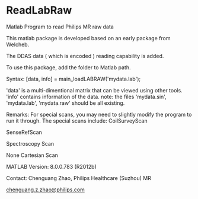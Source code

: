 # ReadLabRaw
Matlab Program to read Philips MR raw data

This matlab package is developed based on an early package from Welcheb.

The DDAS data ( which is encoded ) reading capability is added.

To use this package, add the folder to Matlab path.

Syntax: 
[data, info] = main_loadLABRAW('mydata.lab');

 'data' is a multi-dimentional matrix that can be viewed using other tools.
 'info' contains information of the data.
 note: the files 'mydata.sin', 'mydata.lab', 'mydata.raw' should be all existing.

Remarks:
For special scans, you may need to slightly modify the program to run it through. The special scans include:
  CoilSurveyScan
  
  SenseRefScan
  
  Spectroscopy Scan
  
  None Cartesian Scan

MATLAB Version: 8.0.0.783 (R2012b)

Contact:
Chenguang Zhao, Philips Healthcare (Suzhou) MR

chenguang.z.zhao@philips.com
